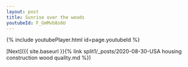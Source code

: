 ```yaml
---
layout: post
title: Sunrise over the woods
youtubeId: F_GmMvb8s6U
---
```

 
 

 
 
 
 


{% include youtubePlayer.html id=page.youtubeId %}
 
 
[Next]({{ site.baseurl }}{% link split1/_posts/2020-08-30-USA housing construction wood quality.md %})
 
